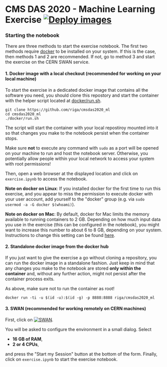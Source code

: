 # CMS DAS 2020 - Machine Learning Exercise [![Deploy images](https://github.com/riga/cmsdas2020_ml/workflows/Deploy%20images/badge.svg)](https://github.com/riga/cmsdas2020_ml/actions?query=workflow%3A%22Deploy+images%22)

### Starting the notebook

There are three methods to start the exercise notebook.
The first two methods require [docker](https://www.docker.com/get-started) to be installed on your system.
If this is the case, then methods 1 and 2 are recommended.
If not, go to method 3 and start the exercise on the CERN SWAN service.


#### 1. Docker image with a local checkout (recommended for working on your local machine)

To start the exercise in a dedicated docker image that contains all the software you need, you should clone this repostory and start the container with the helper script located at [docker/run.sh](docker/run.sh).

```shell
git clone https://github.com/riga/cmsdas2020_ml
cd cmsdas2020_ml
./docker/run.sh
```

The script will start the container with your local repostiroy mounted into it so that changes you make to the notebook persist when the container stops.

Make sure **not** to execute any command with `sudo` as a port will be opened on your machine to run and host the notebook server.
Otherwise, you potentially allow people within your local network to access your system with root permissions!

Then, open a web browser at the displayed location and click on `exercise.ipynb` to access the notebook.

**Note on docker on Linux**:
If you installed docker for the first time to run this exercise, and you appear to miss the permission to execute docker with your user account, add yourself to the "docker" group (e.g. via `sudo usermod -a -G docker $(whoami)`).

**Note on docker on Mac**:
By default, docker for Mac limits the memory available to running containers to 2 GB.
Depending on how much input data you use in the exercise (this can be configured in the notebook), you might want to increase this number to about 6 to 8 GB, depending on your system.
Instructions to change this setting can be found [here](https://docs.docker.com/docker-for-mac/#resources).


#### 2. Standalone docker image from the docker hub

If you just want to give the exercise a go without cloning a repository, you can run the docker image in a standalone fashion.
Just keep in mind that any changes you make to the notebook are stored **only within the container** and, without any further action, might not persist after the container process exits.

As above, make sure not to run the container as root!

```shell
docker run -ti -u $(id -u):$(id -g) -p 8888:8888 riga/cmsdas2020_ml
```


#### 3. SWAN (recommended for working remotely on CERN machines)

First, click on [![SWAN](http://swanserver.web.cern.ch/swanserver/images/badge_swan_white_150.png)](https://cern.ch/swanserver/cgi-bin/go?projurl=https://github.com/riga/cmsdas2020_ml.git).

You will be asked to configure the environment in a small dialog.
Select

- **16 GB of RAM**,
- **2 or 4 CPUs**,

and press the "Start my Session" button at the bottom of the form.
Finally, click on `exercise.ipynb` to start the exercise notebook.
